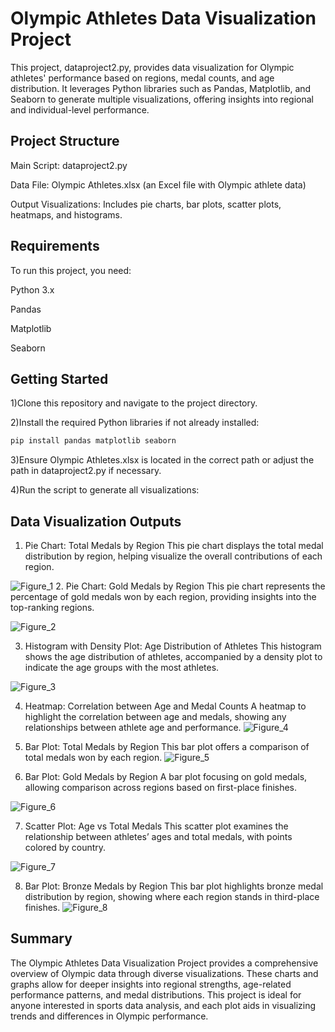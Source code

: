 # Olympic Athletes Data Visualization Project

This project, dataproject2.py, provides data visualization for Olympic athletes' performance based on regions, medal counts, and age distribution. It leverages Python libraries such as Pandas, Matplotlib, and Seaborn to generate multiple visualizations, offering insights into regional and individual-level performance.

## Project Structure

Main Script: dataproject2.py

Data File: Olympic Athletes.xlsx (an Excel file with Olympic athlete data)

Output Visualizations: Includes pie charts, bar plots, scatter plots, heatmaps, and histograms.
## Requirements
To run this project, you need:

Python 3.x

Pandas

Matplotlib

Seaborn
## Getting Started
1)Clone this repository and navigate to the project directory.

2)Install the required Python libraries if not already installed:

```bash
pip install pandas matplotlib seaborn
```
3)Ensure Olympic Athletes.xlsx is located in the correct path or adjust the path in dataproject2.py if necessary.

4)Run the script to generate all visualizations:
## Data Visualization Outputs
1. Pie Chart: Total Medals by Region
This pie chart displays the total medal distribution by region, helping visualize the overall contributions of each region.

![Figure_1](https://github.com/user-attachments/assets/28f0bcd9-1592-432a-8f1a-e69c927a090d)
2. Pie Chart: Gold Medals by Region
This pie chart represents the percentage of gold medals won by each region, providing insights into the top-ranking regions.

![Figure_2](https://github.com/user-attachments/assets/6875983e-215c-486b-a93f-1da2356512cd)

3. Histogram with Density Plot: Age Distribution of Athletes
This histogram shows the age distribution of athletes, accompanied by a density plot to indicate the age groups with the most athletes.

![Figure_3](https://github.com/user-attachments/assets/54876c38-10b1-4eab-b983-59a7d7860775)


4. Heatmap: Correlation between Age and Medal Counts
A heatmap to highlight the correlation between age and medals, showing any relationships between athlete age and performance.
![Figure_4](https://github.com/user-attachments/assets/d90b6402-dcc3-4a44-b07c-2838576f07f0)

5. Bar Plot: Total Medals by Region
This bar plot offers a comparison of total medals won by each region.
![Figure_5](https://github.com/user-attachments/assets/d1373de0-b464-4a14-bbb3-8984ab2718a8)

6. Bar Plot: Gold Medals by Region
A bar plot focusing on gold medals, allowing comparison across regions based on first-place finishes.

![Figure_6](https://github.com/user-attachments/assets/8214e66f-a27b-4663-a69e-94086505c369)

7. Scatter Plot: Age vs Total Medals
This scatter plot examines the relationship between athletes’ ages and total medals, with points colored by country.

![Figure_7](https://github.com/user-attachments/assets/3fc66952-4510-447b-8faa-4c6bbe9f72ac)

8. Bar Plot: Bronze Medals by Region
This bar plot highlights bronze medal distribution by region, showing where each region stands in third-place finishes.
![Figure_8](https://github.com/user-attachments/assets/c94a54cc-7dfd-4e3d-9807-292276313d5b)
## Summary
The Olympic Athletes Data Visualization Project provides a comprehensive overview of Olympic data through diverse visualizations. These charts and graphs allow for deeper insights into regional strengths, age-related performance patterns, and medal distributions. This project is ideal for anyone interested in sports data analysis, and each plot aids in visualizing trends and differences in Olympic performance.




